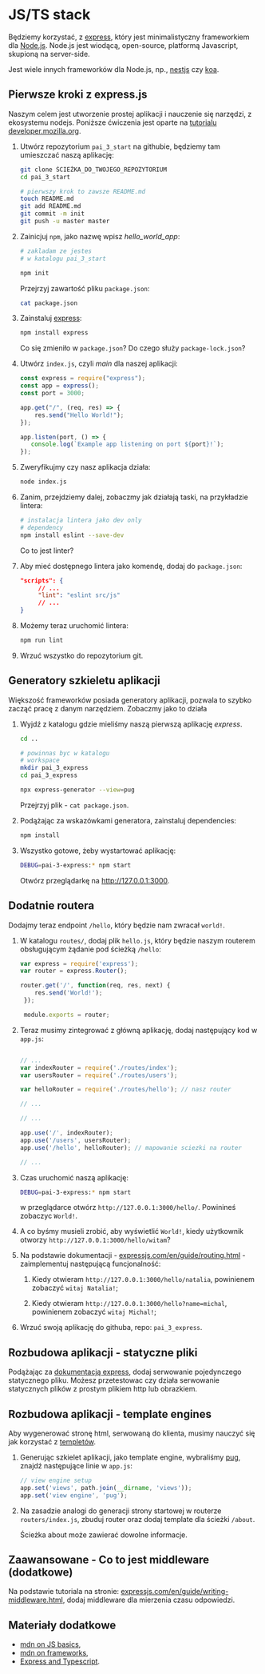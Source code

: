 # JS/TS stack

Będziemy korzystać, z [express](https://expressjs.com/), który jest  minimalistyczny frameworkiem dla [Node.js](nodejs.org). Node.js jest wiodącą, open-source, platformą Javascript, skupioną na server-side.

Jest wiele innych frameworków dla Node.js, np., [nestjs](https://nestjs.com/) czy [koa](https://github.com/koajs/koa).

## Pierwsze kroki z express.js

Naszym celem jest utworzenie prostej aplikacji i nauczenie się narzędzi, z ekosystemu nodejs. Poniższe ćwiczenia jest oparte na [tutorialu developer.mozilla.org](https://developer.mozilla.org/en-US/docs/Learn/Server-side/Express_Nodejs/development_environment).

1. Utwórz repozytorium `pai_3_start` na githubie, będziemy tam umieszczać naszą aplikację:

   ```bash
   git clone ŚCIEŻKA_DO_TWOJEGO_REPOZYTORIUM
   cd pai_3_start

   # pierwszy krok to zawsze README.md
   touch README.md
   git add README.md
   git commit -m init
   git push -u master master
   ```

2. Zainicjuj `npm`, jako nazwę wpisz *hello_world_app*:

   ```bash
   # zakladam ze jestes 
   # w katalogu pai_3_start 

   npm init
   ```

   Przejrzyj zawartość pliku `package.json`:

   ```bash
   cat package.json
   ```

3. Zainstaluj [express](https://expressjs.com/):

   ```bash
   npm install express
   ```

   Co się zmieniło w `package.json`? Do czego służy `package-lock.json`?

4. Utwórz `index.js`, czyli *main* dla naszej aplikacji:

   ```javascript
   const express = require("express");
   const app = express();
   const port = 3000;

   app.get("/", (req, res) => {
       res.send("Hello World!");
   });

   app.listen(port, () => {
      console.log(`Example app listening on port ${port}!`);
   });
   ```

5. Zweryfikujmy czy nasz aplikacja działa:

   ```bash
   node index.js
   ```

6. Zanim, przejdziemy dalej, zobaczmy jak działają taski, na przykładzie lintera:

   ```bash
   # instalacja lintera jako dev only
   # dependency
   npm install eslint --save-dev
   ```

   Co to jest linter?

7. Aby mieć dostępnego lintera jako komendę, dodaj do `package.json`:

   ```json
   "scripts": {
   		// ...
   		"lint": "eslint src/js"
   		// ...
   }
   ```

8. Możemy teraz uruchomić lintera:

   ```bash
   npm run lint
   ```

9. Wrzuć wszystko do repozytorium git.

## Generatory szkieletu aplikacji

Większość frameworków posiada generatory aplikacji, pozwala to szybko zacząć pracę z danym narzędziem. Zobaczmy jako to działa

1. Wyjdź z katalogu gdzie mieliśmy naszą pierwszą aplikację *express*.

   ```bash
   cd ..

   # powinnas byc w katalogu
   # workspace
   mkdir pai_3_express
   cd pai_3_express

   npx express-generator --view=pug
   ```

   Przejrzyj plik - `cat package.json`.

2. Podążając za wskazówkami generatora, zainstaluj dependencies:

   ```bash
   npm install
   ```

3. Wszystko gotowe, żeby wystartować aplikację:

   ```bash
   DEBUG=pai-3-express:* npm start
   ```

   Otwórz przeglądarkę na http://127.0.0.1:3000.

## Dodatnie routera

Dodajmy teraz endpoint `/hello`, który będzie nam zwracał `world!`.

1. W katalogu `routes/`, dodaj plik `hello.js`, który będzie naszym routerem obsługującym żądanie pod ścieżką `/hello`:

   ```javascript
   var express = require('express');
   var router = express.Router();

   router.get('/', function(req, res, next) {
       res.send('World!');
    });

    module.exports = router;
   ```

2. Teraz musimy zintegrować z główną aplikację, dodaj następujący kod w `app.js`:

   ```javascript

   // ...
   var indexRouter = require('./routes/index');
   var usersRouter = require('./routes/users');

   var helloRouter = require('./routes/hello'); // nasz router

   // ...
   ```

   ```javascript
   // ...

   app.use('/', indexRouter);
   app.use('/users', usersRouter);
   app.use('/hello', helloRouter); // mapowanie sciezki na router

   // ...
   ```

3. Czas uruchomić naszą aplikację:

   ```bash
   DEBUG=pai-3-express:* npm start
   ```

   w przeglądarce otwórz `http://127.0.0.1:3000/hello/`. Powinineś zobaczyc `World!`.

4. A co byśmy musieli zrobić, aby wyświetlić `World!`, kiedy użytkownik otworzy `http://127.0.0.1:3000/hello/witam`?

5. Na podstawie dokumentacji - [expressjs.com/en/guide/routing.html](https://expressjs.com/en/guide/routing.html) - zaimplementuj następującą funcjonalność:

   1. Kiedy otwieram `http://127.0.0.1:3000/hello/natalia`, powinienem zobaczyć `witaj Natalia!`;

   2. Kiedy otwieram `http://127.0.0.1:3000/hello?name=michal`, powinienem zobaczyć `witaj Michal!`;

6. Wrzuć swoją aplikację do githuba, repo: `pai_3_express`.

## Rozbudowa aplikacji - statyczne pliki

Podążając za [dokumentacją express](https://expressjs.com/en/starter/static-files.html), dodaj serwowanie pojedynczego statycznego pliku. Możesz przetestowac czy działa serwowanie statycznych plików z prostym plikiem http lub obrazkiem.

## Rozbudowa aplikacji - template engines

Aby wygenerować stronę html, serwowaną do klienta, musimy nauczyć się jak korzystać z [templetów](https://expressjs.com/en/guide/using-template-engines.html).

1. Generując szkielet aplikacji, jako template engine, wybraliśmy [pug](https://github.com/pugjs/pug), znajdź następujące linie w `app.js`:

   ```javascript
   // view engine setup
   app.set('views', path.join(__dirname, 'views'));
   app.set('view engine', 'pug');
   ```

2. Na zasadzie analogi do generacji strony startowej w routerze `routers/index.js`, zbuduj router oraz dodaj template dla ścieżki `/about`. 

   Ścieżka about może zawierać dowolne informacje.

## Zaawansowane - Co to jest middleware (dodatkowe)

Na podstawie tutoriala na stronie: [expressjs.com/en/guide/writing-middleware.html](https://expressjs.com/en/guide/writing-middleware.html), dodaj middleware dla mierzenia czasu odpowiedzi.

## Materiały dodatkowe

- [mdn on JS basics](https://developer.mozilla.org/en-US/docs/Learn/Getting_started_with_the_web/JavaScript_basics),
- [mdn on frameworks](https://developer.mozilla.org/en-US/docs/Learn/Tools_and_testing/Client-side_JavaScript_frameworks/Introduction),
- [Express and Typescript](https://blog.logrocket.com/how-to-set-up-node-typescript-express/).
